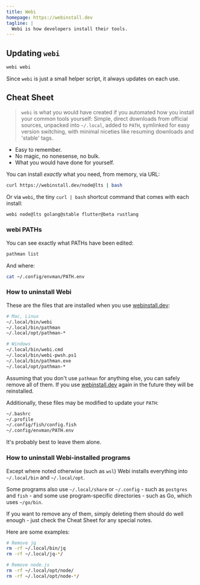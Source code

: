 ```yaml
---
title: Webi
homepage: https://webinstall.dev
tagline: |
  Webi is how developers install their tools.
---
```


## Updating `webi`

```sh
webi webi
```

Since `webi` is just a small helper script, it always updates on each use.

## Cheat Sheet

> `webi` is what you would have created if you automated how you install your
> common tools yourself: Simple, direct downloads from official sources,
> unpacked into `~/.local`, added to `PATH`, symlinked for easy version
> switching, with minimal niceties like resuming downloads and 'stable' tags.

- Easy to remember.
- No magic, no nonesense, no bulk.
- What you would have done for yourself.

You can install _exactly_ what you need, from memory, via URL:

```sh
curl https://webinstall.dev/node@lts | bash
```

Or via `webi`, the tiny `curl | bash` shortcut command that comes with each
install:

```sh
webi node@lts golang@stable flutter@beta rustlang
```

### webi PATHs

You can see exactly what PATHs have been edited:

```sh
pathman list
```

And where:

```sh
cat ~/.config/envman/PATH.env
```

### How to uninstall Webi

These are the files that are installed when you use [webinstall.dev](/):

```sh
# Mac, Linux
~/.local/bin/webi
~/.local/bin/pathman
~/.local/opt/pathman-*

# Windows
~/.local/bin/webi.cmd
~/.local/bin/webi-pwsh.ps1
~/.local/bin/pathman.exe
~/.local/opt/pathman-*
```

Assuming that you don't use `pathman` for anything else, you can safely remove
all of them. If you use [webinstall.dev](/) again in the future they will be
reinstalled.

Additionally, these files may be modified to update your `PATH`:

```sh
~/.bashrc
~/.profile
~/.config/fish/config.fish
~/.config/envman/PATH.env
```

It's probably best to leave them alone.

### How to uninstall Webi-installed programs

Except where noted otherwise (such as `wsl`) Webi installs everything into
`~/.local/bin` and `~/.local/opt`.

Some programs also use `~/.local/share` or `~/.config` - such as `postgres` and
`fish` - and some use program-specific directories - such as Go, which uses
`~/go/bin`.

If you want to remove any of them, simply deleting them should do well enough -
just check the Cheat Sheet for any special notes.

Here are some examples:

```sh
# Remove jq
rm -rf ~/.local/bin/jq
rm -rf ~/.local/jq-*/

# Remove node.js
rm -rf ~/.local/opt/node/
rm -rf ~/.local/opt/node-*/
```
